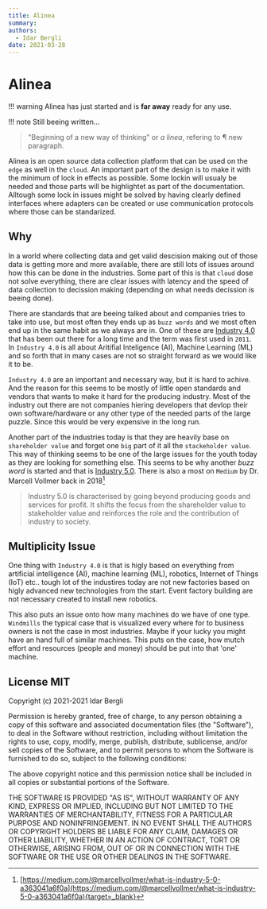 ```yaml
---
title: Alinea
summary:
authors:
  - Idar Bergli
date: 2021-03-28
---
```


# Alinea

!!! warning
    Alinea has just started and is **far away** ready for any use.

!!! note
    Still beeing written...

> "Beginning of a new way of thinking" or _a linea_, refering to &para; new paragraph.

Alinea is an open source data collection platform that can be used on the `edge` as well in the `cloud`. An important part of the design is to make it with the minimum of lock in effects as possible. Some lockin will usualy be needed and those parts will be highlightet as part of the documentation. Alltough some lock in issues might be solved by having clearly defined interfaces where adapters can be created or use communication protocols where those can be standarized.

## Why

In a world where collecting data and get valid descision making out of those data is getting more and more available, there are still lots of issues around how this can be done in the industries. Some part of this is that `cloud` dose not solve everything, there are clear issues with latency and the speed of data collection to decission making (depending on what needs decission is beeing done).

There are standards that are beeing talked about and companies tries to take into use, but most often they ends up as `buzz words` and we most often end up in the same habit as we always are in. One of these are [Industry 4.0](https://www.plattform-i40.de/PI40/Navigation/EN/Industrie40/WhatIsIndustrie40/what-is-industrie40.html) that has been out there for a long time and the term was first used in `2011`. In `Industry 4.0` is all about Aritifial Inteligence (AI), Machine Learning (ML) and so forth that in many cases are not so straight forward as we would like it to be.

`Industry 4.0` are an important and necessary way, but it is hard to achive. And the reason for this seems to be mostly of little open standards and vendors that wants to make it hard for the producing industry. Most of the industry out there are not companies hiering developers that devlop their own software/hardware or any other type of the needed parts of the large puzzle. Since this would be very expensive in the long run.

Another part of the industries today is that they are heavily base on `shareholder value` and forget one `big` part of it all the `stackeholder value`. This way of thinking seems to be one of the large issues for the youth today as they are looking for something else. This seems to be why another _buzz word_ is started and that is [Industry 5.0](https://ec.europa.eu/info/research-and-innovation/research-area/industrial-research-and-innovation/industry-50_en). There is also a most on `Medium` by Dr. Marcell Vollmer back in 2018[^1]

[^1]: [https://medium.com/@marcellvollmer/what-is-industry-5-0-a363041a6f0a](https://medium.com/@marcellvollmer/what-is-industry-5-0-a363041a6f0a){target=_blank}

> Industry 5.0 is characterised by going beyond producing goods and services for profit. It shifts the focus from the shareholder value to stakeholder value and reinforces the role and the contribution of industry to society.

## Multiplicity Issue

One thing with `Industry 4.0` is that is higly based on everything from artificial intelligence (AI), machine learning (ML), robotics, Internet of Things (IoT) etc.. tough lot of the industires today are not new factories based on higly advanced new technologies from the start. Event factory building are not necessary created to install new robotics.

This also puts an issue onto how many machines do we have of one type. `Windmills` the typical case that is visualized every where for to business owners is not the case in most industries. Maybe if your lucky you might have an hand full of similar machines. This puts on the case, how mutch effort and resources (people and money) should be put into that 'one' machine.

## License MIT

Copyright (c) 2021-2021 Idar Bergli

Permission is hereby granted, free of charge, to any person obtaining
a copy of this software and associated documentation files (the
"Software"), to deal in the Software without restriction, including
without limitation the rights to use, copy, modify, merge, publish,
distribute, sublicense, and/or sell copies of the Software, and to
permit persons to whom the Software is furnished to do so, subject to
the following conditions:

The above copyright notice and this permission notice shall be
included in all copies or substantial portions of the Software.

THE SOFTWARE IS PROVIDED "AS IS", WITHOUT WARRANTY OF ANY KIND,
EXPRESS OR IMPLIED, INCLUDING BUT NOT LIMITED TO THE WARRANTIES OF
MERCHANTABILITY, FITNESS FOR A PARTICULAR PURPOSE AND
NONINFRINGEMENT. IN NO EVENT SHALL THE AUTHORS OR COPYRIGHT HOLDERS BE
LIABLE FOR ANY CLAIM, DAMAGES OR OTHER LIABILITY, WHETHER IN AN ACTION
OF CONTRACT, TORT OR OTHERWISE, ARISING FROM, OUT OF OR IN CONNECTION
WITH THE SOFTWARE OR THE USE OR OTHER DEALINGS IN THE SOFTWARE.

